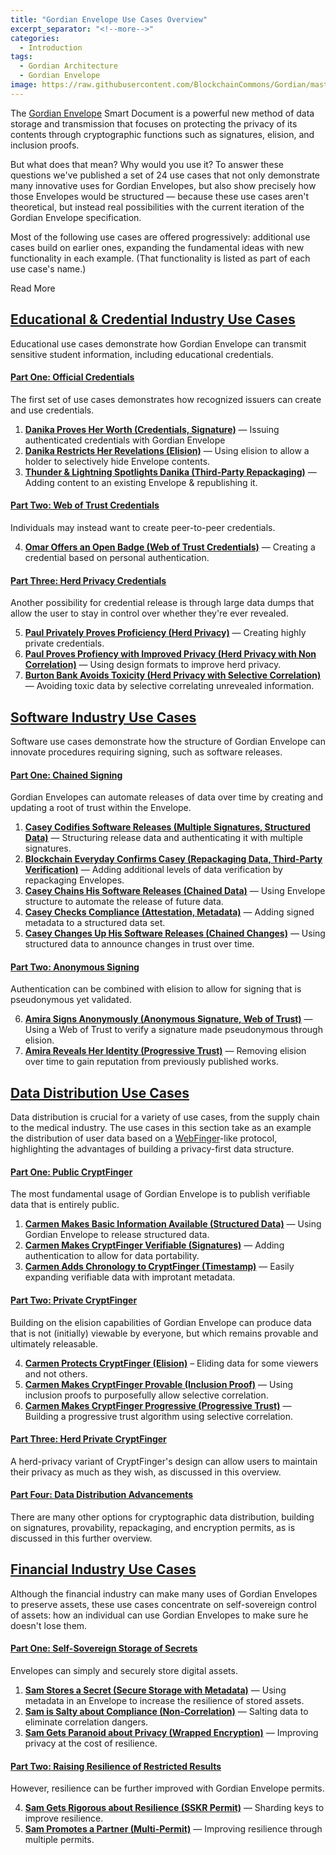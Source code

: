 ```yaml
---
title: "Gordian Envelope Use Cases Overview"
excerpt_separator: "<!--more-->"
categories:
  - Introduction
tags:
  - Gordian Architecture
  - Gordian Envelope
image: https://raw.githubusercontent.com/BlockchainCommons/Gordian/master/Images/Envelope-Examples-DO.jpg
---
```



The [Gordian Envelope](https://github.com/BlockchainCommons/Gordian/blob/master/Docs/Envelope-Intro.md) Smart Document is a powerful new method of data storage and transmission that focuses on protecting the privacy of its contents through cryptographic functions such as signatures, elision, and inclusion proofs. 

But what does that mean? Why would you use it? To answer these questions we've published a set of 24 use cases that not only demonstrate many innovative uses for Gordian Envelopes, but also show precisely how those Envelopes would be structured — because these use cases aren't theoretical, but instead real possibilities with the current iteration of the Gordian Envelope specification.

Most of the following use cases are offered progressively: additional use cases build on earlier ones, expanding the fundamental ideas with new functionality in each example. (That functionality is listed as part of each use case's name.)

<!--more-->
<div class="bold--excerpt--node">Read More</div>

## [Educational & Credential Industry Use Cases](https://github.com/BlockchainCommons/Gordian/blob/master/Docs/Envelope-Use-Cases-Educational.md)

Educational use cases demonstrate how Gordian Envelope can transmit sensitive student information, including educational credentials.

#### [Part One: Official Credentials](https://github.com/BlockchainCommons/Gordian/blob/master/Docs/Envelope-Use-Cases-Educational.md#part-one-official-credentials)

The first set of use cases demonstrates how recognized issuers can create and use credentials.

1. [**Danika Proves Her Worth (Credentials, Signature)**](https://github.com/BlockchainCommons/Gordian/blob/master/Docs/Envelope-Use-Cases-Educational.md#1-danika-proves-her-worth-credentials-signature) — Issuing authenticated credentials with Gordian Envelope
2. [**Danika Restricts Her Revelations (Elision)**](https://github.com/BlockchainCommons/Gordian/blob/master/Docs/Envelope-Use-Cases-Educational.md#2-danika-restricts-her-revelations-elision) — Using elision to allow a holder to selectively hide Envelope contents.
3. [**Thunder & Lightning Spotlights Danika (Third-Party Repackaging)**](https://github.com/BlockchainCommons/Gordian/blob/master/Docs/Envelope-Use-Cases-Educational.md#3-thunder--lightning-spotlights-danika-third-party--repackaging) — Adding content to an existing Envelope & republishing it.

#### [Part Two: Web of Trust Credentials](https://github.com/BlockchainCommons/Gordian/blob/master/Docs/Envelope-Use-Cases-Educational.md#part-two-web-of-trust-credentials)

Individuals may instead want to create peer-to-peer credentials.

4. [**Omar Offers an Open Badge (Web of Trust Credentials)**](https://github.com/BlockchainCommons/Gordian/blob/master/Docs/Envelope-Use-Cases-Educational.md#4-omar-offers-an-open-badge-web-of-trust-credentials) — Creating a credential based on personal authentication.

#### [Part Three: Herd Privacy Credentials](https://github.com/BlockchainCommons/Gordian/blob/master/Docs/Envelope-Use-Cases-Educational.md#part-three-herd-privacy-credentials)

Another possibility for credential release is through large data dumps that allow the user to stay in control over whether they're ever revealed.

5. [**Paul Privately Proves Proficiency (Herd Privacy)**](https://github.com/BlockchainCommons/Gordian/blob/master/Docs/Envelope-Use-Cases-Educational.md#5-paul-privately-proves-proficiency-herd-privacy) — Creating highly private credentials.
6. [**Paul Proves Profiency with Improved Privacy (Herd Privacy with Non Correlation)**](https://github.com/BlockchainCommons/Gordian/blob/master/Docs/Envelope-Use-Cases-Educational.md#6-paul-proves-proficiency-with-improved-privacy-herd-privacy-with-non-correlation) — Using design formats to improve herd privacy.
7. [**Burton Bank Avoids Toxicity (Herd Privacy with Selective Correlation)**](https://github.com/BlockchainCommons/Gordian/blob/master/Docs/Envelope-Use-Cases-Educational.md#7-burton-bank-avoids-toxicity-herd-privacy-with-selective-correlation) — Avoiding toxic data by selective correlating unrevealed information.

## [Software Industry Use Cases](https://github.com/BlockchainCommons/Gordian/blob/master/Docs/Envelope-Use-Cases-Software.md)

Software use cases demonstrate how the structure of Gordian Envelope can innovate procedures requiring signing, such as software releases.

#### [Part One: Chained Signing](https://github.com/BlockchainCommons/Gordian/blob/master/Docs/Envelope-Use-Cases-Software.md#part-one-chained-signing)

Gordian Envelopes can automate releases of data over time by creating and updating a root of trust within the Envelope.

1. [**Casey Codifies Software Releases (Multiple Signatures, Structured Data)**](https://github.com/BlockchainCommons/Gordian/blob/master/Docs/Envelope-Use-Cases-Software.md#1-casey-codifies-software-releases-multiple-signatures-structured-data) — Structuring release data and authenticating it with multiple signatures.
2. [**Blockchain Everyday Confirms Casey (Repackaging Data, Third-Party Verification)**](https://github.com/BlockchainCommons/Gordian/blob/master/Docs/Envelope-Use-Cases-Software.md#2-blockchain-everyday-confirms-casey-repackaging-data-third-party-verification) — Adding additional levels of data verification by repackaging Envelopes.
3. [**Casey Chains His Software Releases (Chained Data)**](https://github.com/BlockchainCommons/Gordian/blob/master/Docs/Envelope-Use-Cases-Software.md#3-casey-chains-his-software-releases-chained-data) — Using Envelope structure to automate the release of future data.
4. [**Casey Checks Compliance (Attestation, Metadata)**](https://github.com/BlockchainCommons/Gordian/blob/master/Docs/Envelope-Use-Cases-Software.md#4-casey-check-compliance-attestation-metadata) — Adding signed metadata to a structured data set.
5. [**Casey Changes Up His Software Releases (Chained Changes)**](https://github.com/BlockchainCommons/Gordian/blob/master/Docs/Envelope-Use-Cases-Software.md#5-casey-changes-up-his-software-releases-chained-changes) — Using structured data to announce changes in trust over time.

#### [Part Two: Anonymous Signing](https://github.com/BlockchainCommons/Gordian/blob/master/Docs/Envelope-Use-Cases-Software.md#part-two-anonymous-signing)

Authentication can be combined with elision to allow for signing that is pseudonymous yet validated.

6. [**Amira Signs Anonymously (Anonymous Signature, Web of Trust)**](https://github.com/BlockchainCommons/Gordian/blob/master/Docs/Envelope-Use-Cases-Software.md#6-amira-signs-anonymously-anonymous-signature-web-of-trust) — Using a Web of Trust to verify a signature made pseudonymous through elision.
7. [**Amira Reveals Her Identity (Progressive Trust)**](https://github.com/BlockchainCommons/Gordian/blob/master/Docs/Envelope-Use-Cases-Software.md#7-amira-reveals-her-identity-progressive-trust) — Removing elision over time to gain reputation from previously published works.

## [Data Distribution Use Cases](https://github.com/BlockchainCommons/Gordian/blob/master/Docs/Envelope-Use-Cases-Data.md)

Data distribution is crucial for a variety of use cases, from the supply chain to the medical industry. The use cases in this section take as an example the distribution of user data based on a [WebFinger](https://www.rfc-editor.org/rfc/rfc7033.html)-like protocol, highlighting the advantages of building a privacy-first data structure.

#### [**Part One: Public CryptFinger**](https://github.com/BlockchainCommons/Gordian/blob/master/Docs/Envelope-Use-Cases-Data.md#part-one-public-cryptfinger)

The most fundamental usage of Gordian Envelope is to publish verifiable data that is entirely public.

1. [**Carmen Makes Basic Information Available (Structured Data)**](https://github.com/BlockchainCommons/Gordian/blob/master/Docs/Envelope-Use-Cases-Data.md#1-carmen-makes-basic-info-available-structured-data) — Using Gordian Envelope to release structured data.
2. [**Carmen Makes CryptFinger Verifiable (Signatures)**](https://github.com/BlockchainCommons/Gordian/blob/master/Docs/Envelope-Use-Cases-Data.md#2-carmen-makes-cryptfinger-verifiable-signatures) — Adding authentication to allow for data portability.
3. [**Carmen Adds Chronology to CryptFinger (Timestamp)**](https://github.com/BlockchainCommons/Gordian/blob/master/Docs/Envelope-Use-Cases-Data.md#3-carmen-add-chronology-to-cryptfinger-timestamp) — Easily expanding verifiable data with improtant metadata.

#### [**Part Two: Private CryptFinger**](https://github.com/BlockchainCommons/Gordian/blob/master/Docs/Envelope-Use-Cases-Data.md#part-two-private-cryptfinger)

Building on the elision capabilities of Gordian Envelope can produce data that is not (initially) viewable by everyone, but which remains provable and ultimately releasable.

4. [**Carmen Protects CryptFinger (Elision)**](https://github.com/BlockchainCommons/Gordian/blob/master/Docs/Envelope-Use-Cases-Data.md#4-carmen-protects-cryptfinger-elision) – Eliding data for some viewers and not others.
5. [**Carmen Makes CryptFinger Provable (Inclusion Proof)**](https://github.com/BlockchainCommons/Gordian/blob/master/Docs/Envelope-Use-Cases-Data.md#5-carmen-makes-cryptfinger-provable-inclusion-proof) — Using inclusion proofs to purposefully allow selective correlation.
6. [**Carmen Makes CryptFinger Progressive (Progressive Trust)**](https://github.com/BlockchainCommons/Gordian/blob/master/Docs/Envelope-Use-Cases-Data.md#6-carmen-makes-cryptfinger-progressive-progressive-trust) — Building a progressive trust algorithm using selective correlation.

#### [**Part Three: Herd Private CryptFinger**](https://github.com/BlockchainCommons/Gordian/blob/master/Docs/Envelope-Use-Cases-Data.md#part-three-herd-private-cryptfinger)

A herd-privacy variant of CryptFinger's design can allow users to maintain their privacy as much as they wish, as discussed in this overview.

#### [**Part Four: Data Distribution Advancements**](https://github.com/BlockchainCommons/Gordian/blob/master/Docs/Envelope-Use-Cases-Data.md#part-four-data-distribution-advancements)

There are many other options for cryptographic data distribution, building on signatures, provability, repackaging, and encryption permits, as is discussed in this further overview.

## [Financial Industry Use Cases](https://github.com/BlockchainCommons/Gordian/blob/master/Docs/Envelope-Use-Cases-Assets.md)

Although the financial industry can make many uses of Gordian Envelopes to preserve assets, these use cases concentrate on self-sovereign control of assets: how an individual can use Gordian Envelopes to make sure he doesn't lose them. 

#### [Part One: Self-Sovereign Storage of Secrets](https://github.com/BlockchainCommons/Gordian/blob/master/Docs/Envelope-Use-Cases-Assets.md#part-one-self-sovereign-storage-of-secrets)

Envelopes can simply and securely store digital assets.

1. [**Sam Stores a Secret (Secure Storage with Metadata)**](https://github.com/BlockchainCommons/Gordian/blob/master/Docs/Envelope-Use-Cases-Assets.md#1-sam-stores-a-secret-secure-storage-with-metadata) — Using metadata in an Envelope to increase the resilience of stored assets.
2. [**Sam is Salty about Compliance (Non-Correlation)**](https://github.com/BlockchainCommons/Gordian/blob/master/Docs/Envelope-Use-Cases-Assets.md#2-sam-is-salty-about-compliance-non-correlation) — Salting data to eliminate correlation dangers.
3. [**Sam Gets Paranoid about Privacy (Wrapped Encryption)**](https://github.com/BlockchainCommons/Gordian/blob/master/Docs/Envelope-Use-Cases-Assets.md#3-sam-gets-paranoid-about-privacy-wrapped-encryption) — Improving privacy at the cost of resilience.

#### [Part Two: Raising Resilience of Restricted Results](https://github.com/BlockchainCommons/Gordian/blob/master/Docs/Envelope-Use-Cases-Assets.md#part-two-raising-resilience-of-restricted-results)

However, resilience can be further improved with Gordian Envelope permits.

4. [**Sam Gets Rigorous about Resilience (SSKR Permit)**](https://github.com/BlockchainCommons/Gordian/blob/master/Docs/Envelope-Use-Cases-Assets.md#4-sam-gets-rigorous-about-resilience-sskr-permit) — Sharding keys to improve resilience.
5. [**Sam Promotes a Partner (Multi-Permit)**](https://github.com/BlockchainCommons/Gordian/blob/master/Docs/Envelope-Use-Cases-Assets.md#5-sam-promotes-a-partner-multi-permit) — Improving resilience through multiple permits.

